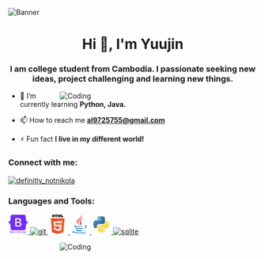![Banner](https://www.francis.edu/sites/default/files/styles/hero_1920_auto/public/2022-01/Program%20%20collage%20banners%20%2825%29.png?itok=Vv-YHtNY)

<h1 align="center">Hi 👋, I'm Yuujin</h1>
<h3 align="center">I am college student from Cambodia. I passionate seeking new ideas, project challenging and learning new things.</h3>

<img align="right" alt="Coding" width ="400" src="https://cdn.vox-cdn.com/uploads/chorus_asset/file/655222/tumblr_lmpg9jl57d1qfeod9.0.gif">

- 🌱 I’m currently learning **Python, Java.**

- 📫 How to reach me **al9725755@gmail.com**

- ⚡ Fun fact **I live in my different world!**

<h3 align="left">Connect with me:</h3>
<p align="left">
<a href="https://instagram.com/definitly_notnikola" target="blank"><img align="center" src="https://raw.githubusercontent.com/rahuldkjain/github-profile-readme-generator/master/src/images/icons/Social/instagram.svg" alt="definitly_notnikola" height="30" width="40" /></a>
</p>

<h3 align="left">Languages and Tools:</h3>
<p align="left"> <a href="https://getbootstrap.com" target="_blank" rel="noreferrer"> <img src="https://raw.githubusercontent.com/devicons/devicon/master/icons/bootstrap/bootstrap-plain-wordmark.svg" alt="bootstrap" width="40" height="40"/> </a> <a href="https://git-scm.com/" target="_blank" rel="noreferrer"> <img src="https://www.vectorlogo.zone/logos/git-scm/git-scm-icon.svg" alt="git" width="40" height="40"/> </a> <a href="https://www.w3.org/html/" target="_blank" rel="noreferrer"> <img src="https://raw.githubusercontent.com/devicons/devicon/master/icons/html5/html5-original-wordmark.svg" alt="html5" width="40" height="40"/> </a> <a href="https://www.java.com" target="_blank" rel="noreferrer"> <img src="https://raw.githubusercontent.com/devicons/devicon/master/icons/java/java-original.svg" alt="java" width="40" height="40"/> </a> <a href="https://www.python.org" target="_blank" rel="noreferrer"> <img src="https://raw.githubusercontent.com/devicons/devicon/master/icons/python/python-original.svg" alt="python" width="40" height="40"/> </a> <a href="https://www.sqlite.org/" target="_blank" rel="noreferrer"> <img src="https://www.vectorlogo.zone/logos/sqlite/sqlite-icon.svg" alt="sqlite" width="40" height="40"/> </a> </p>


<!--
**Nikola-Limpet/Nikola-Limpet** is a ✨ _special_ ✨ repository because its `README.md` (this file) appears on your GitHub profile.

Here are some ideas to get you started:

- 🔭 I’m currently working on ...
- 🌱 I’m currently learning ...
- 👯 I’m looking to collaborate on ...
- 🤔 I’m looking for help with ...
- 💬 Ask me about ...
- 📫 How to reach me: ...
- 😄 Pronouns: ...
- ⚡ Fun fact: ...
-->
<img align="right" alt="Coding" width ="400" src="https://www.icegif.com/wp-content/uploads/2023/12/icegif-873.gif">


